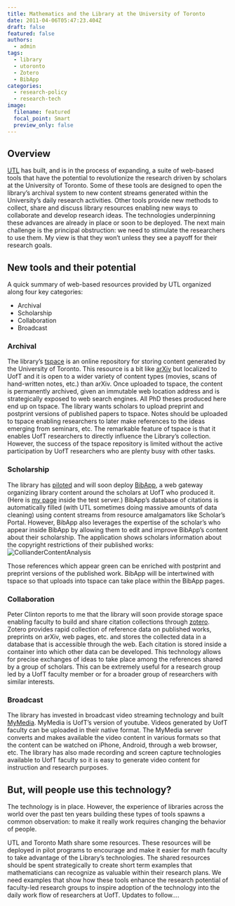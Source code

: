 ```yaml
---
title: Mathematics and the Library at the University of Toronto
date: 2011-04-06T05:47:23.404Z
draft: false
featured: false
authors:
  - admin
tags:
  - library
  - utoronto
  - Zotero
  - BibApp
categories:
  - research-policy
  - research-tech
image:
  filename: featured
  focal_point: Smart
  preview_only: false
---
```





<h2 id="overview">Overview</h2>
<a href="http://www.library.utoronto.ca/home/">UTL</a> has built, and is in the process of expanding, a suite of web-based tools that have the potential to revolutionize the research driven by scholars at the University of Toronto. Some of these tools are designed to open the library’s archival system to new content streams generated within the University’s daily research activities. Other tools provide new methods to collect, share and discuss library resources enabling new ways to collaborate and develop research ideas. The technologies underpinning these advances are already in place or soon to be deployed. The next main challenge is the principal obstruction: we need to stimulate the researchers to use them. My view is that they won’t unless they see a payoff for their research goals.
<h2 id="newtoolsandtheirpotential">New tools and their potential</h2>
A quick summary of web-based resources provided by UTL organized along four key categories:
<ul>
	<li>Archival</li>
	<li>Scholarship</li>
	<li>Collaboration</li>
	<li>Broadcast</li>
</ul>


<h3 id="archival">Archival</h3>
The library’s <a href="https://tspace.library.utoronto.ca/">tspace</a> is an online repository for storing content generated by the University of Toronto. This resource is a bit like <a href="http://arxiv.org/">arXiv</a> but localized to UofT and it is open to a wider variety of content types (movies, scans of hand-written notes, etc.) than arXiv. Once uploaded to tspace, the content is permanently archived, given an immutable web location address and  is strategically exposed to web search engines. All PhD theses produced here end up on tspace. The library wants scholars to upload preprint and postprint versions of published papers to tspace. Notes should be uploaded to tspace enabling researchers to later make references to the ideas emerging from seminars, etc. The remarkable feature of tspace is that it enables UofT researchers to directly influence the Library’s collection. However, the success of the tspace repository is limited without the active participation by UofT researchers who are plenty busy with other tasks.
<h3 id="scholarship">Scholarship</h3>
The library has <a href="http://bibapptest.library.utoronto.ca/">piloted</a> and will soon deploy <a href="http://bibapp.org/">BibApp</a>, a web gateway organizing library content around the scholars at UofT who produced it. (Here is <a href="http://bibapptest.library.utoronto.ca/people/2">my page</a> inside the test server.) BibApp’s database of citations is automatically filled (with UTL sometimes doing massive amounts of data cleaning) using content streams from resource amalgamators like Scholar’s Portal. However, BibApp also leverages the expertise of the scholar’s who appear inside BibApp by allowing them to edit and improve BibApp’s content about their scholarship. The application shows scholars information about the copyright restrictions of their published works:
<img src="http://www.math.toronto.edu/colliand/library/Colliander_Archive_Analysis.png" alt="CollianderContentAnalysis" />

Those references which appear green can be enriched with postprint and preprint versions of the published work. BibApp will be intertwined with tspace so that uploads into tspace can take place within the BibApp pages.
<h3 id="collaboration">Collaboration</h3>
Peter Clinton reports to me that the library will soon provide storage space enabling faculty to build and share citation collections through <a href="http://www.zotero.org/">zotero</a>. Zotero provides rapid collection of reference data on published works, preprints on arXiv, web pages, etc. and stores the collected data in a database that is accessible through the web. Each citation is stored inside a container into which other data can be developed. This technology allows for precise exchanges of ideas to take place among the references shared by a group of scholars. This can be extremely useful for a research group led by a UofT faculty member or for a broader group of researchers with similar interests.
<h3 id="broadcast">Broadcast</h3>
The library has invested in broadcast video streaming technology and built <a href="http://mymedia.library.utoronto.ca">MyMedia</a>. MyMedia is UofT’s version of youtube. Videos generated by UofT faculty can be uploaded in their native format. The MyMedia server converts and makes available the video content in various formats so that the content can be watched on iPhone, Android, through a web browser, etc. The library has also made recording and screen capture technologies available to UofT faculty so it is easy to generate video content for instruction and research purposes.
<h2 id="butwillpeopleusethistechnology">But, will people use this technology?</h2>
The technology is in place. However, the experience of libraries across the world over the past ten years building these types of tools spawns a common observation: to make it really work requires changing the behavior of people.

UTL and Toronto Math share some resources. These resources will be deployed in pilot programs to encourage and make it easier for math faculty to take advantage of the Library’s technologies. The shared resources should be spent strategically to create short term examples that mathematicians can recognize as valuable within their research plans. We need examples that show how these tools enhance the research potential of faculty-led research groups to inspire adoption of the technology into the daily work flow of researchers at UofT. Updates to follow....

&nbsp;